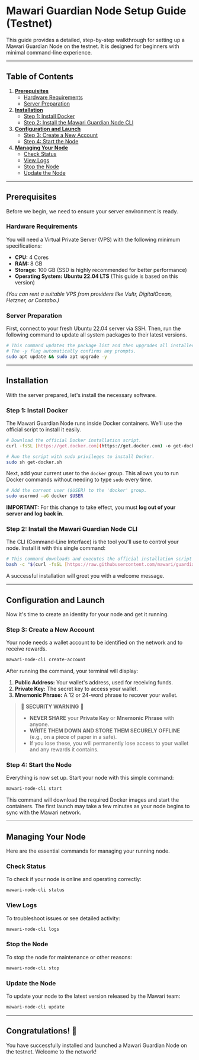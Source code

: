 # Mawari Guardian Node Setup Guide (Testnet)

This guide provides a detailed, step-by-step walkthrough for setting up a Mawari Guardian Node on the testnet. It is designed for beginners with minimal command-line experience.

---

## Table of Contents
1.  [**Prerequisites**](#prerequisites)
    -   [Hardware Requirements](#hardware-requirements)
    -   [Server Preparation](#server-preparation)
2.  [**Installation**](#installation)
    -   [Step 1: Install Docker](#step-1-install-docker)
    -   [Step 2: Install the Mawari Guardian Node CLI](#step-2-install-the-mawari-guardian-node-cli)
3.  [**Configuration and Launch**](#configuration-and-launch)
    -   [Step 3: Create a New Account](#step-3-create-a-new-account)
    -   [Step 4: Start the Node](#step-4-start-the-node)
4.  [**Managing Your Node**](#managing-your-node)
    -   [Check Status](#check-status)
    -   [View Logs](#view-logs)
    -   [Stop the Node](#stop-the-node)
    -   [Update the Node](#update-the-node)

---

## Prerequisites

Before we begin, we need to ensure your server environment is ready.

### Hardware Requirements

You will need a Virtual Private Server (VPS) with the following minimum specifications:

-   **CPU:** 4 Cores
-   **RAM:** 8 GB
-   **Storage:** 100 GB (SSD is highly recommended for better performance)
-   **Operating System:** **Ubuntu 22.04 LTS** (This guide is based on this version)

*(You can rent a suitable VPS from providers like Vultr, DigitalOcean, Hetzner, or Contabo.)*

### Server Preparation

First, connect to your fresh Ubuntu 22.04 server via SSH. Then, run the following command to update all system packages to their latest versions.

```bash
# This command updates the package list and then upgrades all installed packages.
# The -y flag automatically confirms any prompts.
sudo apt update && sudo apt upgrade -y
```

---

## Installation

With the server prepared, let's install the necessary software.

### Step 1: Install Docker

The Mawari Guardian Node runs inside Docker containers. We'll use the official script to install it easily.

```bash
# Download the official Docker installation script.
curl -fsSL [https://get.docker.com](https://get.docker.com) -o get-docker.sh

# Run the script with sudo privileges to install Docker.
sudo sh get-docker.sh
```

Next, add your current user to the `docker` group. This allows you to run Docker commands without needing to type `sudo` every time.

```bash
# Add the current user ($USER) to the 'docker' group.
sudo usermod -aG docker $USER
```

**IMPORTANT:** For this change to take effect, you must **log out of your server and log back in**.

### Step 2: Install the Mawari Guardian Node CLI

The CLI (Command-Line Interface) is the tool you'll use to control your node. Install it with this single command:

```bash
# This command downloads and executes the official installation script from Mawari's GitHub repository.
bash -c "$(curl -fsSL [https://raw.githubusercontent.com/mawari/guardian-node-cli/main/install.sh](https://raw.githubusercontent.com/mawari/guardian-node-cli/main/install.sh))"
```

A successful installation will greet you with a welcome message.

---

## Configuration and Launch

Now it's time to create an identity for your node and get it running.

### Step 3: Create a New Account

Your node needs a wallet account to be identified on the network and to receive rewards.

```bash
mawari-node-cli create-account
```

After running the command, your terminal will display:
1.  **Public Address:** Your wallet's address, used for receiving funds.
2.  **Private Key:** The secret key to access your wallet.
3.  **Mnemonic Phrase:** A 12 or 24-word phrase to recover your wallet.

> 🚨 **SECURITY WARNING** 🚨
>
> - **NEVER SHARE** your **Private Key** or **Mnemonic Phrase** with anyone.
> - **WRITE THEM DOWN AND STORE THEM SECURELY OFFLINE** (e.g., on a piece of paper in a safe).
> - If you lose these, you will permanently lose access to your wallet and any rewards it contains.

### Step 4: Start the Node

Everything is now set up. Start your node with this simple command:

```bash
mawari-node-cli start
```

This command will download the required Docker images and start the containers. The first launch may take a few minutes as your node begins to sync with the Mawari network.

---

## Managing Your Node

Here are the essential commands for managing your running node.

### Check Status

To check if your node is online and operating correctly:

```bash
mawari-node-cli status
```

### View Logs

To troubleshoot issues or see detailed activity:

```bash
mawari-node-cli logs
```

### Stop the Node

To stop the node for maintenance or other reasons:

```bash
mawari-node-cli stop
```

### Update the Node

To update your node to the latest version released by the Mawari team:

```bash
mawari-node-cli update
```

---

## Congratulations! 🎉

You have successfully installed and launched a Mawari Guardian Node on the testnet. Welcome to the network!
````
